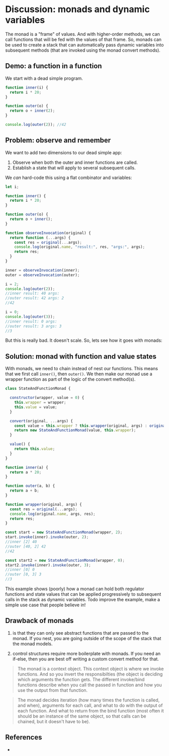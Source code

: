 # Discussion: monads and dynamic variables

The monad is a "frame" of values. And with higher-order methods, we can call functions that will be fed with the values of that frame. So, monads can be used to create a stack that can automatically pass dynamic variables into subsequent methods (that are invoked using the monad convert methods).

## Demo: a function in a function

We start with a dead simple program.

```javascript
function inner(i) {
  return i * 20;
}

function outer(o) {
  return o + inner(2);
}

console.log(outer(2)); //42
```

## Problem: observe and remember

We want to add two dimensions to our dead simple app:

1. Observe when both the outer and inner functions are called.
2. Establish a state that will apply to several subsequent calls.

We *can* hard-code this using a flat combinator and variables:

```javascript
let i;

function inner() {
  return i * 20;
}

function outer(o) {
  return o + inner();
}

function observeInvocation(original) {
  return function (...args) {
    const res = original(...args);
    console.log(original.name, "result:", res, "args:", args);
    return res;
  }
}

inner = observeInvocation(inner);
outer = observeInvocation(outer);

i = 2;
console.log(outer(2));
//inner result: 40 args:  
//outer result: 42 args: 2 
//42

i = 0;
console.log(outer(3));
//inner result: 0 args: 
//outer result: 3 args: 3 
//3
```

But this is really bad. It doesn't scale. So, lets see how it goes with monads:

## Solution: monad with function and value states

With monads, we need to chain instead of nest our functions. This means that we first call `inner()`, then `outer()`. We then make our monad use a wrapper function as part of the logic of the convert method(s).

```javascript
class StateAndFunctionMonad {

  constructor(wrapper, value = 0) {
    this.wrapper = wrapper;
    this.value = value;
  }

  convert(original, ...args) {
    const value = this.wrapper ? this.wrapper(original, args) : original(...args);
    return new StateAndFunctionMonad(value, this.wrapper);
  }

  value() {
    return this.value;
  }
}

function inner(a) {
  return a * 20;
}

function outer(a, b) {
  return a + b;
}

function wrapper(original, args) {
  const res = original(...args);
  console.log(original.name, args, res);
  return res;
}

const start = new StateAndFunctionMonad(wrapper, 2);
start.invoke(inner).invoke(outer, 2);
//inner [2] 40 
//outer [40, 2] 42 
//42

const start2 = new StateAndFunctionMonad(wrapper, 0);
start2.invoke(inner).invoke(outer, 3);
//inner [0] 0 
//outer [0, 3] 3 
//3
```

This example shows (poorly) how a monad can hold both regulator functions and state values that can be applied progressively to subsequent calls in the stack as dynamic variables. Todo improve the example, make a simple use case that people believe in!

## Drawback of monads

1. is that they can only see abstract functions that are passed to the monad. If you nest, you are going outside of the scope of the stack that the monad models. 

2. control structures require more boilerplate with monads. If you need an if-else, then you are best off writing a custom convert method for that.   

> The monad is a context object. This context object is where we invoke functions. And so you invert the responsibilties (the object is deciding which arguments the function gets. The different invoke/bind functions describe when you call the passed in function and how you use the output from that function.

> The monad decides iteration (how many times the function is called, and when), arguments for each call, and what to do with the output of each function. And what to return from the bind function (most often it should be an instance of the same object, so that calls can be chained, but it doesn't have to be).

## References

*
